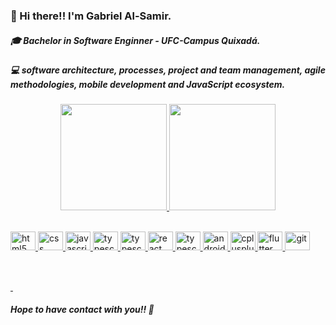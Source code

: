 ### 👋 Hi there!! I'm Gabriel Al-Samir.

##### 🎓 *Bachelor in Software Enginner - UFC-Campus Quixadá.*
##### 💻 *software architecture, processes, project and team management, agile methodologies, mobile development and JavaScript ecosystem.*
  
<div align="center">
  <a href="https://github.com/GuimaraesSl">
  <img height="170em" src="https://github-readme-stats-guimaraessl.vercel.app/api?username=guimaraessl&show_icons=true&theme=dracula&include_all_commits=true&count_private=true"/>
  <img height="170em" src="https://github-readme-stats-guimaraessl.vercel.app/api/top-langs/?username=guimaraessl&layout=compact&langs_count=7&theme=dracula"/>
</div>
  

  
<div style="display: inline_block"><br>
<p align="left">
<img src="https://cdn.jsdelivr.net/gh/devicons/devicon/icons/html5/html5-original.svg" alt="html5" width="40" height="30"/>
<img src="https://cdn.jsdelivr.net/gh/devicons/devicon/icons/css3/css3-original.svg" alt="css" width="40" height="30"/>
<img src="https://cdn.jsdelivr.net/gh/devicons/devicon/icons/javascript/javascript-original.svg" alt="javascript" width="40" height="30"/> 
<img src="https://cdn.jsdelivr.net/gh/devicons/devicon/icons/typescript/typescript-original.svg" alt="typescript" width="40" height="30"/>
<img src="https://cdn.jsdelivr.net/gh/devicons/devicon/icons/python/python-original.svg" alt="typescript" width="40" height="30"/>
<img src="https://cdn.jsdelivr.net/gh/devicons/devicon/icons/react/react-original.svg" alt="react" width="40" height="30"/>
<img src="https://cdn.jsdelivr.net/gh/devicons/devicon/icons/nodejs/nodejs-original.svg" alt="typescript" width="40" height="30"/>
<img src="https://cdn.jsdelivr.net/gh/devicons/devicon/icons/androidstudio/androidstudio-original.svg" alt="androidstudio" width="40" height="30"/>  
<img src="https://cdn.jsdelivr.net/gh/devicons/devicon/icons/cplusplus/cplusplus-original.svg" alt="cplusplus" width="40" height="30"/>
<img src="https://cdn.jsdelivr.net/gh/devicons/devicon/icons/flutter/flutter-original.svg" alt="flutter" width="40" height="30"/>
<img src="https://cdn.jsdelivr.net/gh/devicons/devicon/icons/git/git-original.svg" alt="git" width="40" height="30"/>
  

##
  
<br>
<div>
  <a href="https://www.linkedin.com/in/gabriel-al-samir" target="_blank">
    <img src="https://img.shields.io/badge/LinkedIn-0077B5?style=for-the-badge&logo=linkedin&logoColor=white" alt=""/>
  </a>
  <a href="https://www.instagram.com/alsamir_gabriel" target="_blank">
    <img src="https://img.shields.io/badge/Instagram-E4405F?style=for-the-badge&logo=instagram&logoColor=white" alt=""/>
  </a>  
</div>

##### Hope to have contact with you!! 👋
